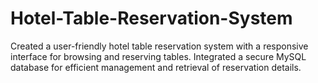 # Hotel-Table-Reservation-System
 Created a user-friendly hotel table reservation system with a responsive interface for browsing and reserving tables. Integrated a secure MySQL database for efficient management and retrieval of reservation details.
